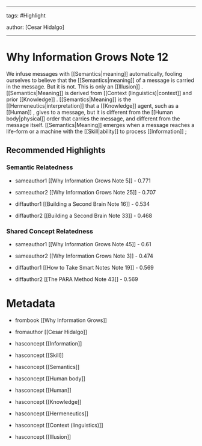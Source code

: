 




---

tags: #Highlight

author: [Cesar Hidalgo]

---
# Why Information Grows Note 12




We infuse messages with  [[Semantics|meaning]]  automatically, fooling ourselves to believe that the  [[Semantics|meaning]]  of a message is carried in the message. But it is not. This is only an  [[Illusion]] .  [[Semantics|Meaning]]  is derived from  [[Context (linguistics)|context]]  and prior  [[Knowledge]] .  [[Semantics|Meaning]]  is the  [[Hermeneutics|interpretation]]  that a  [[Knowledge]]  agent, such as a  [[Human]] , gives to a message, but it is different from the  [[Human body|physical]]  order that carries the message, and different from the message itself.  [[Semantics|Meaning]]  emerges when a message reaches a life-form or a machine with the  [[Skill|ability]]  to process  [[Information]] ;


## Recommended Highlights

### Semantic Relatedness


- sameauthor1 [[Why Information Grows Note 5]] - 0.771

- sameauthor2 [[Why Information Grows Note 25]] - 0.707

- diffauthor1 [[Building a Second Brain Note 16]] - 0.534

- diffauthor2 [[Building a Second Brain Note 33]] - 0.468
### Shared Concept Relatedness


- sameauthor1 [[Why Information Grows Note 45]] - 0.61

- sameauthor2 [[Why Information Grows Note 3]] - 0.474

- diffauthor1 [[How to Take Smart Notes Note 19]] - 0.569

- diffauthor2 [[The PARA Method Note 43]] - 0.569
# Metadata


- frombook [[Why Information Grows]]

- fromauthor [[Cesar Hidalgo]]

- hasconcept [[Information]]

- hasconcept [[Skill]]

- hasconcept [[Semantics]]

- hasconcept [[Human body]]

- hasconcept [[Human]]

- hasconcept [[Knowledge]]

- hasconcept [[Hermeneutics]]

- hasconcept [[Context (linguistics)]]

- hasconcept [[Illusion]]